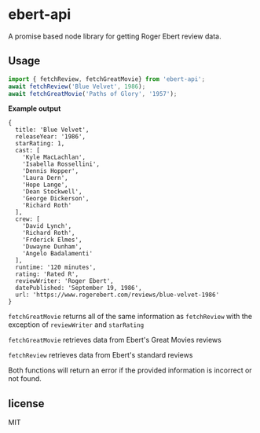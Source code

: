 # ebert-api

A promise based node library for getting Roger Ebert review data.

## Usage

```javascript
import { fetchReview, fetchGreatMovie} from 'ebert-api';
await fetchReview('Blue Velvet', 1986);
await fetchGreatMovie('Paths of Glory', '1957');
```

**Example output**

```
{
  title: 'Blue Velvet',
  releaseYear: '1986',
  starRating: 1,
  cast: [
    'Kyle MacLachlan',
    'Isabella Rossellini',
    'Dennis Hopper',
    'Laura Dern',
    'Hope Lange',
    'Dean Stockwell',
    'George Dickerson',
    'Richard Roth'
  ],
  crew: [
    'David Lynch',
    'Richard Roth',
    'Frderick Elmes',
    'Duwayne Dunham',
    'Angelo Badalamenti'
  ],
  runtime: '120 minutes',
  rating: 'Rated R',
  reviewWriter: 'Roger Ebert',
  datePublished: 'September 19, 1986',
  url: 'https://www.rogerebert.com/reviews/blue-velvet-1986'
}
```

`fetchGreatMovie` returns all of the same information as `fetchReview` with the exception of `reviewWriter` and `starRating`

`fetchGreatMovie` retrieves data from Ebert's Great Movies reviews

`fetchReview` retrieves data from Ebert's standard reviews

Both functions will return an error if the provided information is incorrect or not found.

## license

MIT
